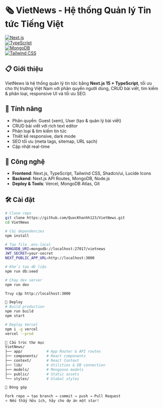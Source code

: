 # 🗞️ VietNews - Hệ thống Quản lý Tin tức Tiếng Việt

[![Next.js](https://img.shields.io/badge/Next.js-15.0-black?logo=next.js)](https://nextjs.org/)  
[![TypeScript](https://img.shields.io/badge/TypeScript-5.0-blue?logo=typescript)](https://www.typescriptlang.org/)  
[![MongoDB](https://img.shields.io/badge/MongoDB-7.0-green?logo=mongodb)](https://www.mongodb.com/)  
[![Tailwind CSS](https://img.shields.io/badge/Tailwind_CSS-3.4-06B6D4?logo=tailwindcss)](https://tailwindcss.com/)

## 📋 Giới thiệu
VietNews là hệ thống quản lý tin tức bằng **Next.js 15 + TypeScript**, tối ưu cho thị trường Việt Nam với phân quyền người dùng, CRUD bài viết, tìm kiếm & phân loại, responsive UI và tối ưu SEO.

## 🎯 Tính năng
- Phân quyền: Guest (xem), User (tạo & quản lý bài viết)  
- CRUD bài viết với rich text editor  
- Phân loại & tìm kiếm tin tức  
- Thiết kế responsive, dark mode  
- SEO tối ưu (meta tags, sitemap, URL sạch)  
- Cập nhật real-time  

## 🚀 Công nghệ
- **Frontend**: Next.js, TypeScript, Tailwind CSS, Shadcn/ui, Lucide Icons  
- **Backend**: Next.js API Routes, MongoDB, Node.js  
- **Deploy & Tools**: Vercel, MongoDB Atlas, Git  

## 🛠️ Cài đặt
```bash
# Clone repo
git clone https://github.com/QuocKhanhh123/VietNews.git
cd VietNews

# Cài dependencies
npm install

# Tạo file .env.local
MONGODB_URI=mongodb://localhost:27017/vietnews
JWT_SECRET=your-secret
NEXT_PUBLIC_APP_URL=http://localhost:3000

# Khởi tạo dữ liệu
npm run db:seed

# Chạy dev server
npm run dev

Truy cập http://localhost:3000

🚀 Deploy
# Build production
npm run build
npm start

# Deploy Vercel
npm i -g vercel
vercel --prod

📁 Cấu trúc thư mục
VietNews/
├── app/           # App Router & API routes
├── components/    # React components
├── context/       # React Context
├── lib/           # Utilities & DB connection
├── models/        # Mongoose models
├── public/        # Static assets
└── styles/        # Global styles

🤝 Đóng góp

Fork repo → tạo branch → commit → push → Pull Request
⭐ Nếu thấy hữu ích, hãy cho dự án một star!